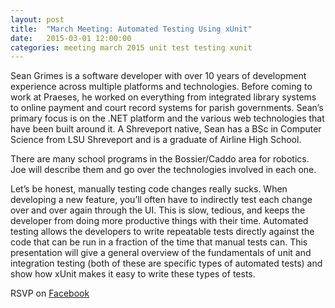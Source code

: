 ```yaml
---
layout: post
title:  "March Meeting: Automated Testing Using xUnit"
date:   2015-03-01 12:00:00
categories: meeting march 2015 unit test testing xunit
---
```

Sean Grimes is a software developer with over 10 years of development experience across multiple platforms and technologies. Before coming to work at Praeses, he worked on everything from integrated library systems to online payment and court record systems for parish governments. Sean’s primary focus is on the .NET platform and the various web technologies that have been built around it. A Shreveport native, Sean has a BSc in Computer Science from LSU Shreveport and is a graduate of Airline High School.

There are many school programs in the Bossier/Caddo area for robotics. Joe will describe them and go over the technologies involved in each one.

Let’s be honest, manually testing code changes really sucks. When developing a new feature, you’ll often have to indirectly test each change over and over again through the UI. This is slow, tedious, and keeps the developer from doing more productive things with their time. Automated testing allows the developers to write repeatable tests directly against the code that can be run in a fraction of the time that manual tests can. This presentation will give a general overview of the fundamentals of unit and integration testing (both of these are specific types of automated tests) and show how xUnit makes it easy to write these types of tests.

RSVP on [Facebook](https://www.facebook.com/events/1448659352091648/)